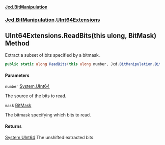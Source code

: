 #### [Jcd.BitManipulation](index.md 'index')

### [Jcd.BitManipulation](Jcd.BitManipulation 'Jcd.BitManipulation').[UInt64Extensions](Jcd.BitManipulation.UInt64Extensions 'Jcd.BitManipulation.UInt64Extensions')

## UInt64Extensions.ReadBits(this ulong, BitMask) Method

Extract a subset of bits specified by a bitmask.

```csharp
public static ulong ReadBits(this ulong number, Jcd.BitManipulation.BitMask mask);
```

#### Parameters

<a name='Jcd.BitManipulation.UInt64Extensions.ReadBits(thisulong,Jcd.BitManipulation.BitMask).number'></a>

`number` [System.UInt64](https://docs.microsoft.com/en-us/dotnet/api/System.UInt64 'System.UInt64')

The source of the bits to read.

<a name='Jcd.BitManipulation.UInt64Extensions.ReadBits(thisulong,Jcd.BitManipulation.BitMask).mask'></a>

`mask` [BitMask](Jcd.BitManipulation.BitMask 'Jcd.BitManipulation.BitMask')

The bitmask specifying which bits to read.

#### Returns

[System.UInt64](https://docs.microsoft.com/en-us/dotnet/api/System.UInt64 'System.UInt64')
The unshifted extracted bits